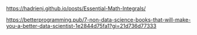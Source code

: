 https://hadrienj.github.io/posts/Essential-Math-Integrals/

https://betterprogramming.pub/7-non-data-science-books-that-will-make-you-a-better-data-scientist-1e2844d75fa1?gi=21d736d77333

